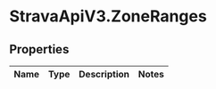# StravaApiV3.ZoneRanges

## Properties
Name | Type | Description | Notes
------------ | ------------- | ------------- | -------------


